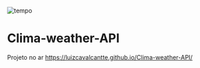 ![tempo](https://user-images.githubusercontent.com/85976619/130358724-625a1786-0cef-4c7c-ab40-b15b6a227de8.gif)
# Clima-weather-API

Projeto no ar  https://luizcavalcantte.github.io/Clima-weather-API/
